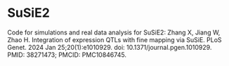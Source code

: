 # SuSiE2
Code for simulations and real data analysis for SuSiE2: Zhang X, Jiang W, Zhao H. Integration of expression QTLs with fine mapping via SuSiE. PLoS Genet. 2024 Jan 25;20(1):e1010929. doi: 10.1371/journal.pgen.1010929. PMID: 38271473; PMCID: PMC10846745.
